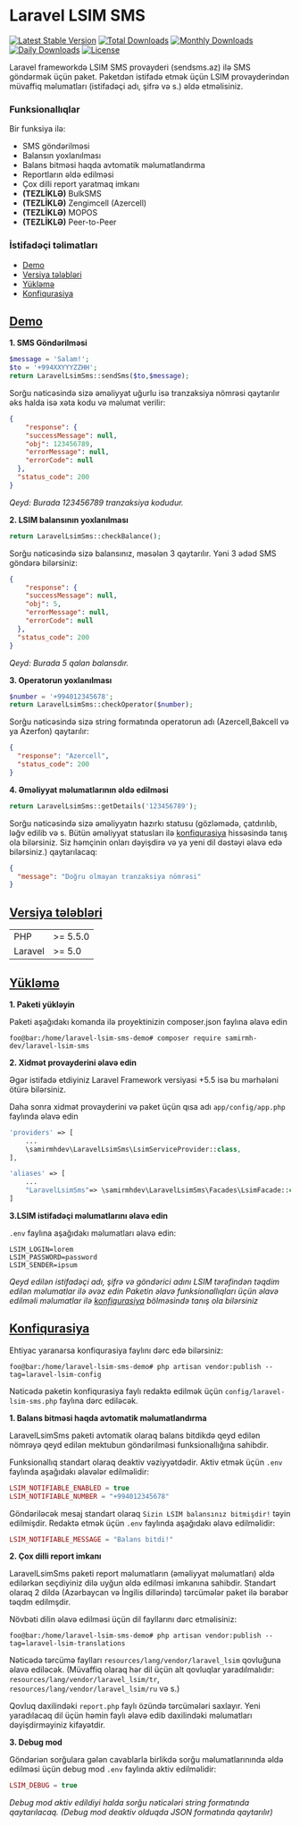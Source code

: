 # Laravel LSIM SMS

[![Latest Stable Version](https://poser.pugx.org/samirmhdev/laravel-lsim-sms/v/stable?format=flat-square)](https://packagist.org/packages/samirmhdev/laravel-lsim-sms)
[![Total Downloads](https://poser.pugx.org/samirmhdev/laravel-lsim-sms/downloads?format=flat-square)](https://packagist.org/packages/samirmhdev/laravel-lsim-sms)
[![Monthly Downloads](https://poser.pugx.org/samirmhdev/laravel-lsim-sms/d/monthly?format=flat-square)](https://packagist.org/packages/samirmhdev/laravel-lsim-sms)
[![Daily Downloads](https://poser.pugx.org/samirmhdev/laravel-lsim-sms/d/daily?format=flat-square)](https://packagist.org/packages/samirmhdev/laravel-lsim-sms)
[![License](https://poser.pugx.org/samirmhdev/laravel-lsim-sms/license?format=flat-square)](https://packagist.org/packages/samirmhdev/laravel-lsim-sms)

Laravel frameworkdə LSIM SMS provayderi (sendsms.az) ilə SMS göndərmək üçün paket. Paketdən istifadə etmək üçün LSIM provayderindən müvaffiq məlumatları (istifadəçi adı, şifrə və s.) əldə etməlisiniz.

### Funksionallıqlar
Bir funksiya ilə:

* SMS göndərilməsi
* Balansın yoxlanılması
* Balans bitməsi haqda avtomatik məlumatlandırma
* Reportların əldə edilməsi
* Çox dilli report yaratmaq imkanı
* **(TEZLİKLƏ)** BulkSMS
* **(TEZLİKLƏ)** Zengimcell (Azercell)
* **(TEZLİKLƏ)** MOPOS
* **(TEZLİKLƏ)** Peer-to-Peer

### İstifadəçi təlimatları

* [Demo](#demo)
* [Versiya tələbləri](#requirements)
* [Yükləmə](#installation)
* [Konfiqurasiya](#configuration)

## <a href='#demo' id='installation-guide' class='anchor' aria-hidden='true'>Demo</a>

**1. SMS Göndərilməsi**

```php
$message = 'Salam!';
$to = '+994XXYYYZZHH';
return LaravelLsimSms::sendSms($to,$message);
```

Sorğu nəticəsində sizə əməliyyat uğurlu isə tranzaksiya nömrəsi qaytarılır əks halda isə xəta kodu və məlumat verilir:

```json
{
    "response": {
    "successMessage": null,
    "obj": 123456789,
    "errorMessage": null,
    "errorCode": null
  },
  "status_code": 200
}
```

*Qeyd: Burada 123456789 tranzaksiya kodudur.*

**2. LSIM balansının yoxlanılması**

```php
return LaravelLsimSms::checkBalance();
```
Sorğu nəticəsində sizə balansınız, məsələn 3 qaytarılır. Yəni 3 ədəd SMS göndərə bilərsiniz:

```json
{
    "response": {
    "successMessage": null,
    "obj": 5,
    "errorMessage": null,
    "errorCode": null
  },
  "status_code": 200
}
```

*Qeyd: Burada 5 qalan balansdır.*

**3. Operatorun yoxlanılması**

```php
$number = '+994012345678';
return LaravelLsimSms::checkOperator($number);
```
Sorğu nəticəsində sizə string formatında operatorun adı (Azercell,Bakcell və ya Azerfon) qaytarılır:

```json
{
  "response": "Azercell",
  "status_code": 200
}
```

**4. Əməliyyat məlumatlarının əldə edilməsi**

```php
return LaravelLsimSms::getDetails('123456789');
```
Sorğu nəticəsində sizə əməliyyatın hazırkı statusu (gözləmədə, çatdırılıb, ləğv edilib və s. Bütün əməliyyat statusları ilə [konfiqurasiya](#configuration) hissəsində tanış ola bilərsiniz. Siz həmçinin onları dəyişdirə və ya yeni dil dəstəyi əlavə edə bilərsiniz.) qaytarılacaq:

```json
{
  "message": "Doğru olmayan tranzaksiya nömrəsi"
}
```

## <a href='#requirements' id='installation-guide' class='anchor' aria-hidden='true'>Versiya tələbləri</a>

 |||
 | --- | ---  |
 | PHP |\>= 5.5.0|
 | Laravel  |\>= 5.0|
 
## <a href='#installation' id='installation-guide' class='anchor' aria-hidden='true'>Yükləmə</a>

**1. Paketi yükləyin**

Paketi aşağıdakı komanda ilə proyektinizin composer.json faylına əlavə edin

```console
foo@bar:/home/laravel-lsim-sms-demo# composer require samirmh-dev/laravel-lsim-sms
```

**2. Xidmət provayderini əlavə edin**

Əgər istifadə etdiyiniz Laravel Framework versiyasi +5.5 isə bu mərhələni ötürə bilərsiniz.

Daha sonra xidmət provayderini və paket üçün qısa adı ```app/config/app.php``` faylında əlavə edin

```php
'providers' => [
    ...
    \samirmhdev\LaravelLsimSms\LsimServiceProvider::class,
],

'aliases' => [
    ...
    "LaravelLsimSms"=> \samirmhdev\LaravelLsimSms\Facades\LsimFacade::class,
]
```

**3.LSIM istifadəçi məlumatlarını əlavə edin**

```.env``` faylına aşağıdakı məlumatları əlavə edin:

```dotenv
LSIM_LOGIN=lorem
LSIM_PASSWORD=password
LSIM_SENDER=ipsum
```
*Qeyd edilən istifadəçi adı, şifrə və göndərici adını LSIM tərəfindən təqdim edilən məlumatlar ilə əvəz edin*
*Paketin əlavə funksionallıqları üçün əlavə edilməli məlumatlar ilə [konfiqurasiya](#configuration) bölməsində tanış ola bilərsiniz*

## <a href='#configuration' id='installation-guide' class='anchor' aria-hidden='true'>Konfiqurasiya</a>

Ehtiyac yaranarsa konfiqurasiya faylını dərc edə bilərsiniz:

```console
foo@bar:/home/laravel-lsim-sms-demo# php artisan vendor:publish --tag=laravel-lsim-config
```
Nəticədə paketin konfiqurasiya faylı redaktə edilmək üçün ```config/laravel-lsim-sms.php``` faylına dərc ediləcək.

**1. Balans bitməsi haqda avtomatik məlumatlandırma**

LaravelLsimSms paketi avtomatik olaraq balans bitdikdə qeyd edilən nömrəyə qeyd edilən mektubun göndərilməsi funksionallığına sahibdir. 

Funksionallıq standart olaraq deaktiv vəziyyətdədir. Aktiv etmək üçün ```.env``` faylında aşağıdakı əlavələr edilməlidir:

```php
LSIM_NOTIFIABLE_ENABLED = true
LSIM_NOTIFIABLE_NUMBER = "+994012345678"
```

Göndəriləcək mesaj standart olaraq ```Sizin LSIM balansınız bitmişdir!``` təyin edilmişdir. Redaktə etmək üçün ```.env``` faylında aşağıdakı əlavə edilməlidir:

```php
LSIM_NOTIFIABLE_MESSAGE = "Balans bitdi!"
```

**2. Çox dilli report imkanı**

LaravelLsimSms paketi report məlumatların (əməliyyat məlumatları) əldə edilərkən seçdiyiniz dilə uyğun əldə edilməsi imkanına sahibdir. Standart olaraq 2 dildə (Azərbaycan və İngilis dillərində) tərcümələr paket ilə bərabər təqdm edilmşdir. 

Növbəti dilin əlavə edilməsi üçün dil fayllarını dərc etməlisiniz:

```console
foo@bar:/home/laravel-lsim-sms-demo# php artisan vendor:publish --tag=laravel-lsim-translations
```

Nəticədə tərcümə faylları ```resources/lang/vendor/laravel_lsim``` qovluğuna əlavə ediləcək. (Müvaffiq olaraq hər dil üçün alt qovluqlar yaradılmalıdır: ```resources/lang/vendor/laravel_lsim/tr```, ```resources/lang/vendor/laravel_lsim/ru``` və s.)

Qovluq daxilindəki ```report.php``` faylı özündə tərcümələri saxlayır. Yeni yaradılacaq dil üçün həmin faylı əlavə edib daxilindəki məlumatları dəyişdirməyiniz kifayətdir.

**3. Debug mod**

Göndəriən sorğulara gələn cavablarla birlikdə sorğu məlumatlarınında əldə edilməsi üçün debug mod ```.env``` faylında aktiv edilməlidir:

```php
LSIM_DEBUG = true
```

*Debug mod aktiv edildiyi halda sorğu nəticələri string formatında qaytarılacaq. (Debug mod deaktiv olduqda JSON formatında qaytarılır)*
